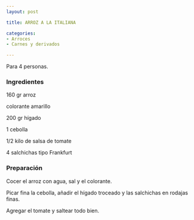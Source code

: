 ```yaml
---
layout: post

title: ARROZ A LA ITALIANA

categories:
- Arroces
- Carnes y derivados

---
```

Para 4 personas.

<h3>Ingredientes</h3>

160 gr arroz

colorante amarillo

200 gr hígado

1 cebolla

1/2 kilo de salsa de tomate

4 salchichas tipo Frankfurt

<h3>Preparación</h3>

Cocer el arroz con agua, sal y el colorante.

Picar fina la cebolla, añadir el hígado troceado y las salchichas en rodajas finas.

Agregar el tomate y saltear todo bien.